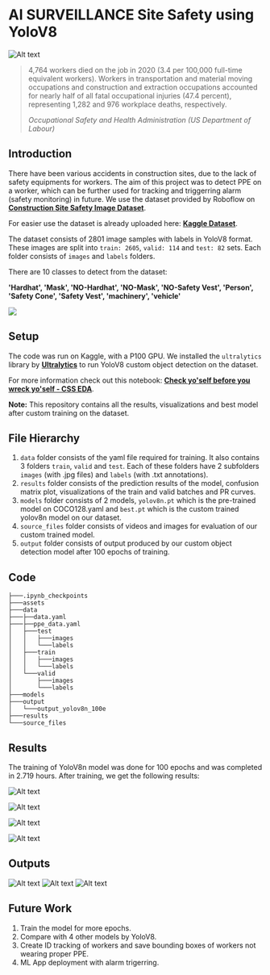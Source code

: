 # AI SURVEILLANCE Site Safety using YoloV8
![Alt text](assets/videoconstruc2.gif)
> 4,764 workers died on the job in 2020 (3.4 per 100,000 full-time equivalent workers). Workers in transportation and material moving occupations and construction and extraction occupations accounted for nearly half of all fatal occupational injuries (47.4 percent), representing 1,282 and 976 workplace deaths, respectively. 
>
> *Occupational Safety and Health Administration (US Department of Labour)*


## Introduction

There have been various accidents in construction sites, due to the lack of safety equipments for workers. The aim of this project was to detect PPE on a worker, which can be further used for tracking and triggerring alarm (safety monitoring) in future. We use the dataset provided by Roboflow on [**Construction Site Safety Image Dataset**](https://universe.roboflow.com/roboflow-universe-projects/construction-site-safety). 

For easier use the dataset is already uploaded here: [**Kaggle Dataset**](https://www.kaggle.com/datasets/snehilsanyal/construction-site-safety-image-dataset-roboflow).

The dataset consists of 2801 image samples with labels in YoloV8 format. These images are split into `train: 2605`, `valid: 114` and `test: 82` sets. Each folder consists of `images` and `labels` folders.

There are 10 classes to detect from the dataset: 

**'Hardhat', 'Mask', 'NO-Hardhat', 'NO-Mask', 'NO-Safety Vest', 'Person', 'Safety Cone', 'Safety Vest', 'machinery', 'vehicle'**


![](assets/ppe.webp)


## Setup

The code was run on Kaggle, with a P100 GPU. We installed the `ultralytics` library by [**Ultralytics**](https://docs.ultralytics.com) to run YoloV8 custom object detection on the dataset.

For more information check out this notebook: [**Check yo'self before you wreck yo'self - CSS EDA**](https://www.kaggle.com/code/snehilsanyal/check-yo-self-before-you-wreck-yo-self-css-eda). 

**Note:** This repository contains all the results, visualizations and best model after custom training on the dataset.

## File Hierarchy

1. `data` folder consists of the yaml file required for training. It also contains 3 folders `train`, `valid` and `test`. Each of these folders have 2 subfolders `images` (with .jpg files) and `labels` (with .txt annotations).
2. `results` folder consists of the prediction results of the model, confusion matrix plot, visualizations of the train and valid batches and PR curves.
3. `models` folder consists of 2 models, `yolov8n.pt` which is the pre-trained model on COCO128.yaml and `best.pt` which is the custom trained yolov8n model on our dataset.
4. `source_files` folder consists of videos and images for evaluation of our custom trained model.
5. `output` folder consists of output produced by our custom object detection model after 100 epochs of training.



## Code

```
├───.ipynb_checkpoints
├───assets
├───data
├───├──data.yaml
├───├──ppe_data.yaml
│   ├───test
│   │   ├───images
│   │   └───labels
│   ├───train
│   │   ├───images
│   │   └───labels
│   └───valid
│       ├───images
│       └───labels
├───models
├───output
│   └───output_yolov8n_100e
├───results
└───source_files
```

## Results

The training of YoloV8n model was done for 100 epochs and was completed in 2.719 hours. After training, we get the following results:

![Alt text](results/confusion_matrix.png)

![Alt text](results/train_batch14672.jpg)

![Alt text](results/val_batch2_pred.jpg)

![Alt text](results/results.png)

## Outputs

![Alt text](output/output_yolov8n_100e/construction-safety.jpg)
![Alt text](output/output_yolov8n_100e/portrait-of-woman-with-mask-and-man-with-safety-glasses-on-a-construction-HX01FH.jpg)
![Alt text](output/output_yolov8n_100e/two-young-construction-workers-wearing-555864.jpg)
## Future Work

1. Train the model for more epochs.
2. Compare with 4 other models by YoloV8.
3. Create ID tracking of workers and save bounding boxes of workers not wearing proper PPE.
4. ML App deployment with alarm trigerring.
